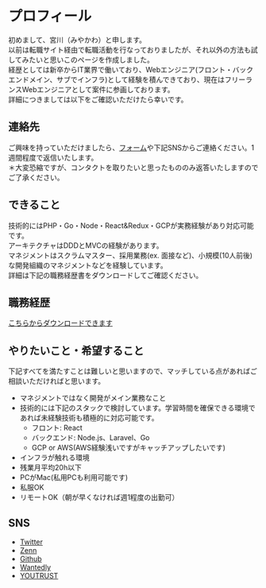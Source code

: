 # プロフィール
初めまして、宮川（みやかわ）と申します。  
以前は転職サイト経由で転職活動を行なっておりましたが、それ以外の方法も試してみたいと思いこのページを作成しました。  
経歴としては新卒からIT業界で働いており、Webエンジニア(フロント・バックエンドメイン、サブでインフラ)として経験を積んできており、現在はフリーランスWebエンジニアとして案件に参画しております。  
詳細につきましては以下をご確認いただけたら幸いです。

## 連絡先
ご興味を持っていただけましたら、[フォーム](https://forms.gle/zEFgM4gWsBVuo39m8)や下記SNSからご連絡ください。1週間程度で返信いたします。  
＊大変恐縮ですが、コンタクトを取りたいと思ったもののみ返答いたしますのでご了承ください。

## できること
技術的にはPHP・Go・Node・React&Redux・GCPが実務経験があり対応可能です。  
アーキテクチャはDDDとMVCの経験があります。  
マネジメントはスクラムマスター、採用業務(ex. 面接など)、小規模(10人前後)な開発組織のマネジメントなどを経験しています。  
詳細は下記の職務経歴書をダウンロードしてご確認ください。

## 職務経歴
[こちらからダウンロードできます](./assets/engineer_shokumukeirekisho.pdf)

## やりたいこと・希望すること
下記すべてを満たすことは難しいと思いますので、マッチしている点があればご相談いただければと思います。
- マネジメントではなく開発がメイン業務なこと
- 技術的には下記のスタックで検討しています。学習時間を確保できる環境であれば未経験技術も積極的に対応可能です。
  - フロント: React
  - バックエンド: Node.js、Laravel、Go
  - GCP or AWS(AWS経験浅いですがキャッチアップしたいです)
- インフラが触れる環境
- 残業月平均20h以下
- PCがMac(私用PCも利用可能です)
- 私服OK
- リモートOK（朝が早くなければ週1程度の出勤可）

## SNS
- [Twitter](https://twitter.com/yutooo_m)
- [Zenn](https://zenn.dev/yuto_m)
- [Github](https://github.com/yuto-m)
- [Wantedly](https://www.wantedly.com/id/yuto)
- [YOUTRUST](https://youtrust.jp/users/yuto_m)